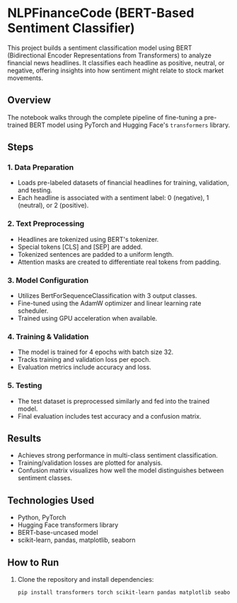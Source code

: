 # NLPFinanceCode (BERT-Based Sentiment Classifier)

This project builds a sentiment classification model using BERT (Bidirectional Encoder Representations from Transformers) to analyze financial news headlines. It classifies each headline as positive, neutral, or negative, offering insights into how sentiment might relate to stock market movements.

## Overview

The notebook walks through the complete pipeline of fine-tuning a pre-trained BERT model using PyTorch and Hugging Face's `transformers` library.

## Steps

### 1. Data Preparation
- Loads pre-labeled datasets of financial headlines for training, validation, and testing.
- Each headline is associated with a sentiment label: 0 (negative), 1 (neutral), or 2 (positive).

### 2. Text Preprocessing
- Headlines are tokenized using BERT's tokenizer.
- Special tokens [CLS] and [SEP] are added.
- Tokenized sentences are padded to a uniform length.
- Attention masks are created to differentiate real tokens from padding.

### 3. Model Configuration
- Utilizes BertForSequenceClassification with 3 output classes.
- Fine-tuned using the AdamW optimizer and linear learning rate scheduler.
- Trained using GPU acceleration when available.

### 4. Training & Validation
- The model is trained for 4 epochs with batch size 32.
- Tracks training and validation loss per epoch.
- Evaluation metrics include accuracy and loss.

### 5. Testing
- The test dataset is preprocessed similarly and fed into the trained model.
- Final evaluation includes test accuracy and a confusion matrix.

## Results

- Achieves strong performance in multi-class sentiment classification.
- Training/validation losses are plotted for analysis.
- Confusion matrix visualizes how well the model distinguishes between sentiment classes.

## Technologies Used

- Python, PyTorch
- Hugging Face transformers library
- BERT-base-uncased model
- scikit-learn, pandas, matplotlib, seaborn

## How to Run

1. Clone the repository and install dependencies:
   ```bash
   pip install transformers torch scikit-learn pandas matplotlib seaborn
